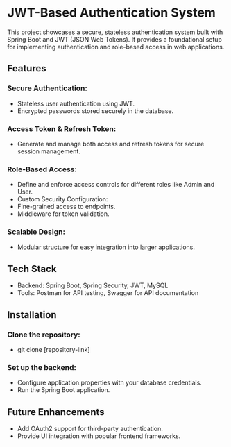 # **JWT-Based Authentication System**
This project showcases a secure, stateless authentication system built with Spring Boot and JWT (JSON Web Tokens). 
It provides a foundational setup for implementing authentication and role-based access in web applications.

## Features

### Secure Authentication:
- Stateless user authentication using JWT.
- Encrypted passwords stored securely in the database.

### Access Token & Refresh Token: 
- Generate and manage both access and refresh tokens for secure session management.

### Role-Based Access:
- Define and enforce access controls for different roles like Admin and User.
- Custom Security Configuration:
- Fine-grained access to endpoints.
- Middleware for token validation.

### Scalable Design:
- Modular structure for easy integration into larger applications.

## Tech Stack
- Backend: Spring Boot, Spring Security, JWT, MySQL
- Tools: Postman for API testing, Swagger for API documentation
  

## Installation

### Clone the repository:
- git clone [repository-link]

### Set up the backend:
- Configure application.properties with your database credentials.
- Run the Spring Boot application.

## Future Enhancements
- Add OAuth2 support for third-party authentication.
- Provide UI integration with popular frontend frameworks.
